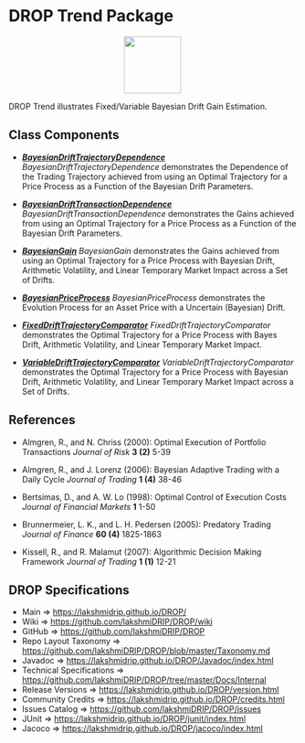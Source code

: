 # DROP Trend Package

<p align="center"><img src="https://github.com/lakshmiDRIP/DROP/blob/master/DRIP_Logo.gif?raw=true" width="100"></p>

DROP Trend illustrates Fixed/Variable Bayesian Drift Gain Estimation.


## Class Components

 * [***BayesianDriftTrajectoryDependence***](https://github.com/lakshmiDRIP/DROP/tree/master/src/main/java/org/drip/sample/trend/BayesianDriftTrajectoryDependence.java)
 <i>BayesianDriftTrajectoryDependence</i> demonstrates the Dependence of the Trading Trajectory achieved from using an Optimal Trajectory for a Price Process as a Function of the Bayesian Drift Parameters.

 * [***BayesianDriftTransactionDependence***](https://github.com/lakshmiDRIP/DROP/tree/master/src/main/java/org/drip/sample/trend/BayesianDriftTransactionDependence.java)
 <i>BayesianDriftTransactionDependence</i> demonstrates the Gains achieved from using an Optimal Trajectory for a Price Process as a Function of the Bayesian Drift Parameters.

 * [***BayesianGain***](https://github.com/lakshmiDRIP/DROP/tree/master/src/main/java/org/drip/sample/trend/BayesianGain.java)
 <i>BayesianGain</i> demonstrates the Gains achieved from using an Optimal Trajectory for a Price Process with Bayesian Drift, Arithmetic Volatility, and Linear Temporary Market Impact across a Set of Drifts.

 * [***BayesianPriceProcess***](https://github.com/lakshmiDRIP/DROP/tree/master/src/main/java/org/drip/sample/trend/BayesianPriceProcess.java)
 <i>BayesianPriceProcess</i> demonstrates the Evolution Process for an Asset Price with a Uncertain (Bayesian) Drift.

 * [***FixedDriftTrajectoryComparator***](https://github.com/lakshmiDRIP/DROP/tree/master/src/main/java/org/drip/sample/trend/FixedDriftTrajectoryComparator.java)
 <i>FixedDriftTrajectoryComparator</i> demonstrates the Optimal Trajectory for a Price Process with Bayes Drift, Arithmetic Volatility, and Linear Temporary Market Impact.

 * [***VariableDriftTrajectoryComparator***](https://github.com/lakshmiDRIP/DROP/tree/master/src/main/java/org/drip/sample/trend/VariableDriftTrajectoryComparator.java)
 <i>VariableDriftTrajectoryComparator</i> demonstrates the Optimal Trajectory for a Price Process with Bayesian Drift, Arithmetic Volatility, and Linear Temporary Market Impact across a Set of Drifts.


## References

 * Almgren, R., and N. Chriss (2000): Optimal Execution of Portfolio Transactions <i>Journal of Risk</i> <b>3 (2)</b> 5-39

 * Almgren, R., and J. Lorenz (2006): Bayesian Adaptive Trading with a Daily Cycle <i>Journal of Trading</i> <b>1 (4)</b> 38-46

 * Bertsimas, D., and A. W. Lo (1998): Optimal Control of Execution Costs <i>Journal of Financial Markets</i> <b>1</b> 1-50

 * Brunnermeier, L. K., and L. H. Pedersen (2005): Predatory Trading <i>Journal of Finance</i> <b>60 (4)</b> 1825-1863

 * Kissell, R., and R. Malamut (2007): Algorithmic Decision Making Framework <i>Journal of Trading</i> <b>1 (1)</b> 12-21


## DROP Specifications

 * Main                     => https://lakshmidrip.github.io/DROP/
 * Wiki                     => https://github.com/lakshmiDRIP/DROP/wiki
 * GitHub                   => https://github.com/lakshmiDRIP/DROP
 * Repo Layout Taxonomy     => https://github.com/lakshmiDRIP/DROP/blob/master/Taxonomy.md
 * Javadoc                  => https://lakshmidrip.github.io/DROP/Javadoc/index.html
 * Technical Specifications => https://github.com/lakshmiDRIP/DROP/tree/master/Docs/Internal
 * Release Versions         => https://lakshmidrip.github.io/DROP/version.html
 * Community Credits        => https://lakshmidrip.github.io/DROP/credits.html
 * Issues Catalog           => https://github.com/lakshmiDRIP/DROP/issues
 * JUnit                    => https://lakshmidrip.github.io/DROP/junit/index.html
 * Jacoco                   => https://lakshmidrip.github.io/DROP/jacoco/index.html
